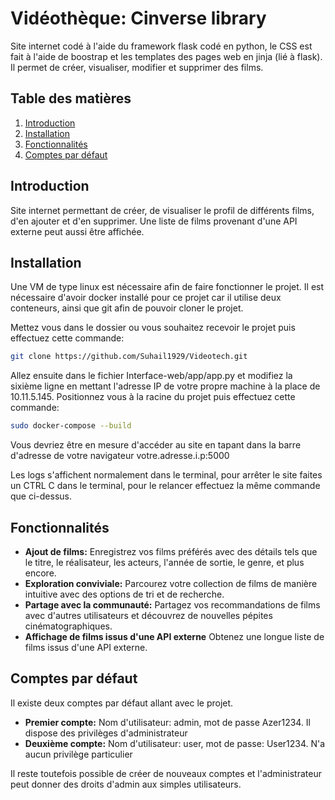 # Vidéothèque: Cinverse library

Site internet codé à l'aide du framework flask codé en python, le CSS est fait à l'aide de boostrap et les templates des pages web en jinja (lié à flask).
Il permet de créer, visualiser, modifier et supprimer des films.

## Table des matières

1. [Introduction](#introduction)
2. [Installation](#installation)
3. [Fonctionnalités](#fonctionnalités)
4. [Comptes par défaut](#comptes-par-défaut)

## Introduction

Site internet permettant de créer, de visualiser le profil de différents films, d'en ajouter et d'en supprimer. Une liste de films provenant d'une API externe peut aussi être affichée.

## Installation

Une VM de type linux est nécessaire afin de faire fonctionner le projet.
Il est nécessaire d'avoir docker installé pour ce projet car il utilise deux conteneurs, ainsi que git afin de pouvoir cloner le projet.

Mettez vous dans le dossier ou vous souhaitez recevoir le projet puis effectuez cette commande:
```bash
git clone https://github.com/Suhail1929/Videotech.git
```
Allez ensuite dans le fichier Interface-web/app/app.py et modifiez la sixième ligne en mettant l'adresse IP de votre propre machine à la place de 10.11.5.145.
Positionnez vous à la racine du projet puis effectuez cette commande:
```bash
sudo docker-compose --build
```
Vous devriez être en mesure d'accéder au site en tapant dans la barre d'adresse de votre navigateur votre.adresse.i.p:5000

Les logs s'affichent normalement dans le terminal, pour arrêter le site faites un CTRL C dans le terminal, pour le relancer effectuez la même commande que ci-dessus.

## Fonctionnalités

- **Ajout de films:** Enregistrez vos films préférés avec des détails tels que le titre, le réalisateur, les acteurs, l'année de sortie, le genre, et plus encore.
- **Exploration conviviale:** Parcourez votre collection de films de manière intuitive avec des options de tri et de recherche.
- **Partage avec la communauté:** Partagez vos recommandations de films avec d'autres utilisateurs et découvrez de nouvelles pépites cinématographiques.
- **Affichage de films issus d'une API externe** Obtenez une longue liste de films issus d'une API externe.

## Comptes par défaut

Il existe deux comptes par défaut allant avec le projet.
- **Premier compte:** Nom d'utilisateur: admin, mot de passe Azer1234. Il dispose des privilèges d'administrateur
- **Deuxième compte:** Nom d'utilisateur: user, mot de passe: User1234. N'a aucun privilège particulier

Il reste toutefois possible de créer de nouveaux comptes et l'administrateur peut donner des droits d'admin aux simples utilisateurs.


